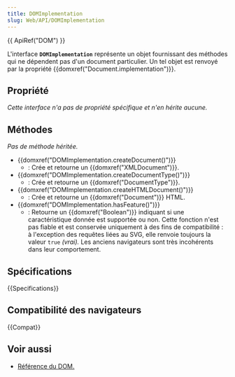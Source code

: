 ```yaml
---
title: DOMImplementation
slug: Web/API/DOMImplementation
---
```


{{ ApiRef("DOM") }}

L'interface **`DOMImplementation`** représente un objet fournissant des méthodes qui ne dépendent pas d'un document particulier. Un tel objet est renvoyé par la propriété {{domxref("Document.implementation")}}.

## Propriété

_Cette interface n'a pas de propriété spécifique et n'en hérite aucune._

## Méthodes

_Pas de méthode héritée._

- {{domxref("DOMImplementation.createDocument()")}}
  - : Crée et retourne un {{domxref("XMLDocument")}}.
- {{domxref("DOMImplementation.createDocumentType()")}}
  - : Crée et retourne un {{domxref("DocumentType")}}.
- {{domxref("DOMImplementation.createHTMLDocument()")}}
  - : Crée et retourne un {{domxref("Document")}} HTML.
- {{domxref("DOMImplementation.hasFeature()")}}
  - : Retourne un {{domxref("Boolean")}} indiquant si une caractéristique donnée est supportée ou non. Cette fonction n'est pas fiable et est conservée uniquement à des fins de compatibilité : à l'exception des requêtes liées au SVG, elle renvoie toujours la valeur `true` _(vrai)._ Les anciens navigateurs sont très incohérents dans leur comportement.

## Spécifications

{{Specifications}}

## Compatibilité des navigateurs

{{Compat}}

## Voir aussi

- [Référence du DOM.](/fr/docs/Web/API/Document_Object_Model)
